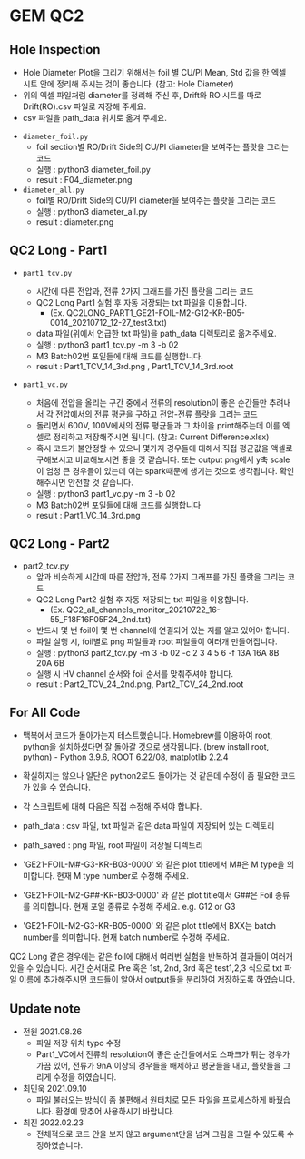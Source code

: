 # GEM QC2

## Hole Inspection

- Hole Diameter Plot을 그리기 위해서는 foil 별 CU/PI Mean, Std 값을 한 엑셀 시트 안에 정리해 주시는 것이 좋습니다. (참고: Hole Diameter)
- 위의 엑셀 파일처럼 diameter를 정리해 주신 후, Drift와 RO 시트를 따로 Drift(RO).csv 파일로 저장해 주세요.
- csv 파일을 path_data 위치로 옮겨 주세요.

* `diameter_foil.py`
  - foil section별 RO/Drift Side의 CU/PI diameter을 보여주는 플랏을 그리는 코드
  - 실행 : python3 diameter_foil.py
  - result : F04_diameter.png
* `diameter_all.py`
  - foil별 RO/Drift Side의 CU/PI diameter을 보여주는 플랏을 그리는 코드
  - 실행 : python3 diameter_all.py
  - result : diameter.png

## QC2 Long - Part1

* `part1_tcv.py`
  - 시간에 따른 전압과, 전류 2가지 그래프를 가진  플랏을 그리는 코드
  - QC2 Long Part1 실험 후 자동 저장되는 txt 파일을 이용합니다. 
    - (Ex. QC2LONG_PART1_GE21-FOIL-M2-G12-KR-B05-0014_20210712_12-27_test3.txt)
  - data 파일(위에서 언급한 txt 파일)을 path_data 디렉토리로 옮겨주세요.
  - 실행 : python3 part1_tcv.py -m 3 -b 02
  - M3 Batch02번 포일들에 대해 코드를 실행합니다.
  - result : Part1_TCV_14_3rd.png , Part1_TCV_14_3rd.root

* `part1_vc.py`
  - 처음에 전압을 올리는 구간 중에서 전류의 resolution이 좋은 순간들만 추려내서 각 전압에서의 전류 평균을 구하고 전압-전류 플랏을 그리는 코드
  - 돌리면서 600V, 100V에서의 전류 평균들과 그 차이을 print해주는데 이를 엑셀로 정리하고 저장해주시면 됩니다. (참고: Current Difference.xlsx)
  - 혹시 코드가 불안정할 수 있으니 몇가지 경우들에 대해서 직접 평균값을 액셀로 구해보시고 비교해보시면 좋을 것 같습니다. 또는 output png에서 y축 scale이 엄청 큰 경우들이 있는데 이는 spark때문에 생기는 것으로  생각됩니다. 확인해주시면 안전할 것 같습니다.
  - 실행 : python3 part1_vc.py -m 3 -b 02
  - M3 Batch02번 포일들에 대해 코드를 실행합니다
  - result : Part1_VC_14_3rd.png

## QC2 Long - Part2

* part2_tcv.py
  - 앞과 비슷하게 시간에 따른 전압과, 전류 2가지 그래프를 가진  플랏을 그리는 코드
  - QC2 Long Part2 실험 후 자동 저장되는 txt 파일을 이용합니다.
    - (Ex. QC2_all_channels_monitor_20210722_16-55_F18F16F05F24_2nd.txt)
  - 반드시 몇 번 foil이 몇 번 channel에 연결되어 있는 지를 알고 있어야 합니다.
  - 파일 실행 시, foil별로 png 파일들과 root 파일들이 여러개 만들어집니다.
  - 실행 : python3 part2_tcv.py -m 3 -b 02 -c 2 3 4 5 6 -f 13A 16A 8B 20A 6B
  - 실행 시 HV channel 순서와 foil 순서를 맞춰주셔야 합니다.
  - result : Part2_TCV_24_2nd.png, Part2_TCV_24_2nd.root

## For All Code

- 맥북에서 코드가 돌아가는지 테스트했습니다. Homebrew를 이용하여 root, python을 설치하셨다면 잘 돌아갈 것으로 생각됩니다. (brew install  root, python) - Python 3.9.6, ROOT 6.22/08, matplotlib 2.2.4 
- 확실하지는 않으나 일단은 python2로도 돌아가는 것 같은데 수정이 좀 필요한 코드가 있을 수 있습니다.

- 각 스크립트에 대해 다음은 직접 수정해 주셔야 합니다.
- path_data : csv 파일, txt 파일과 같은 data 파일이 저장되어 있는 디렉토리
- path_saved : png 파일, root 파일이 저장될 디렉토리

- 'GE21-FOIL-M#-G3-KR-B03-0000' 와 같은 plot title에서 M#은 M type을 의미합니다. 현재 M type  number로 수정해 주세요.
- 'GE21-FOIL-M2-G##-KR-B03-0000' 와 같은 plot title에서 G##은 Foil 종류를 의미합니다. 현재 포일 종류로 수정해 주세요. e.g. G12 or G3
- 'GE21-FOIL-M2-G3-KR-B05-0000' 와 같은 plot title에서 BXX는 batch number를 의미합니다. 현재 batch number로 수정해 주세요.

QC2 Long 같은 경우에는 같은 foil에 대해서 여러번 실험을 반복하여 결과들이 여러개 있을 수 있습니다. 시간 순서대로 Pre 혹은 1st, 2nd, 3rd 혹은 test1,2,3 식으로 txt 파일 이름에 추가해주시면 코드들이 알아서 output들을 분리하여 저장하도록 하였습니다.

## Update note
* 전원 2021.08.26
  - 파일 저장 위치 typo 수정
  - Part1_VC에서 전류의 resolution이 좋은 순간들에서도 스파크가 튀는 경우가 가끔 있어, 전류가 9nA 이상의 경우들을 배제하고 평균들을 내고, 플랏들을 그리게 수정을 하였습니다.
* 최민욱 2021.09.10
  - 파일 불러오는 방식이 좀 불편해서 원터치로 모든 파일을 프로세스하게 바꿨습니다. 환경에 맞추어 사용하시기 바랍니다.
* 최진 2022.02.23
  - 전체적으로 코드 안을 보지 않고 argument만을 넘겨 그림을 그릴 수 있도록 수정하였습니다.
